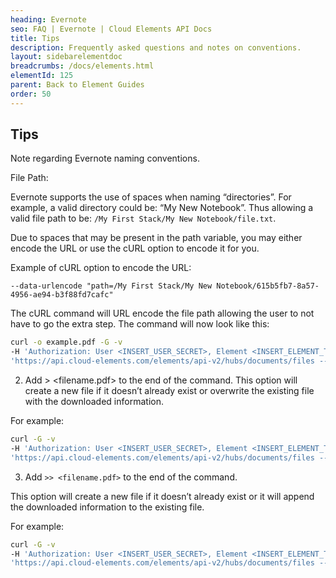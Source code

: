 ```yaml
---
heading: Evernote
seo: FAQ | Evernote | Cloud Elements API Docs
title: Tips
description: Frequently asked questions and notes on conventions.
layout: sidebarelementdoc
breadcrumbs: /docs/elements.html
elementId: 125
parent: Back to Element Guides
order: 50
---
```


## Tips

Note regarding Evernote naming conventions.

File Path:

Evernote supports the use of spaces when naming “directories”. For example, a valid directory could be: “My New Notebook”. Thus allowing a valid file path to be: `/My First Stack/My New Notebook/file.txt`.

Due to spaces that may be present in the path variable, you may either encode the URL or use the cURL option to encode it for you.

Example of cURL option to encode the URL:

`--data-urlencode "path=/My First Stack/My New Notebook/615b5fb7-8a57-4956-ae94-b3f88fd7cafc"`

The cURL command will URL encode the file path allowing the user to not have to go the extra step. The command will now look like this:

```bash
curl -o example.pdf -G -v
-H 'Authorization: User <INSERT_USER_SECRET>, Element <INSERT_ELEMENT_TOKEN>'
'https://api.cloud-elements.com/elements/api-v2/hubs/documents/files --data-urlencode "path=/My First Stack/My New Notebook/615b5fb7-8a57-4956-ae94-b3f88fd7cafc"'
```

2. Add > <filename.pdf> to the end of the command.
This option will create a new file if it doesn’t already exist or overwrite the existing file with the downloaded information.

For example:

```bash
curl -G -v
-H 'Authorization: User <INSERT_USER_SECRET>, Element <INSERT_ELEMENT_TOKEN>'
'https://api.cloud-elements.com/elements/api-v2/hubs/documents/files --data-urlencode "path=/My First Stack/My New Notebook/615b5fb7-8a57-4956-ae94-b3f88fd7cafc" > example.pdf'
```

3. Add `>> <filename.pdf>` to the end of the command.

This option will create a new file if it doesn’t already exist or it will append the downloaded information to the existing file.

For example:

```bash
curl -G -v
-H 'Authorization: User <INSERT_USER_SECRET>, Element <INSERT_ELEMENT_TOKEN>'
'https://api.cloud-elements.com/elements/api-v2/hubs/documents/files --data-urlencode "path=/My First Stack/My New Notebook/615b5fb7-8a57-4956-ae94-b3f88fd7cafc" >> example.pdf'
```
